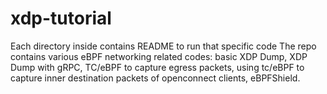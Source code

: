 # xdp-tutorial
Each directory inside contains README to run that specific code
The repo contains various eBPF networking related codes: basic XDP Dump, XDP Dump with gRPC, TC/eBPF to capture egress packets, using tc/eBPF to capture inner destination packets of openconnect clients, eBPFShield. 
